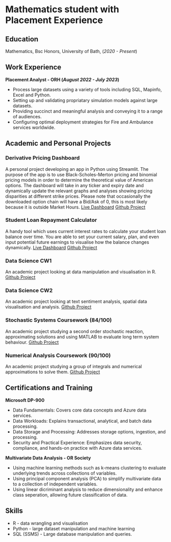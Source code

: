 # Mathematics student with Placement Experience

## Education
Mathematics, Bsc Honors, University of Bath, (_2020 - Present_)

## Work Experience
**Placement Analyst - ORH (_August 2022 - July 2023_)**
- Process large datasets using a variety of tools including SQL, Mapinfo, Excel and Python.
- Setting up and validating propriatary simulation models against large datasets.
- Providing succinct and meaningful analysis and conveying it to a range of audiences.
- Configuring optimal deployment strategies for Fire and Ambulance services worldwide.
  
## Academic and Personal Projects
### Derivative Pricing Dashboard
A personal project developing an app in Python using Streamlit. The purpose of the app is to use Black-Scholes-Merton pricing and binomial pricing models in order to determine the theoretical value of American options. The dashboard will take in any ticker and expiry date and dynamically update the relevant graphs and analyses showing pricing disparities at different strike prices. Please note that occasionally the downloaded option chain will have a Bid/Ask of 0, this is most likely because it is outside Market Hours.
[Live Dashboard](https://opdash-harryrogers0.streamlit.app/)
[Github Project](https://github.com/HarryRogers0/OpDash)

### Student Loan Repayment Calculator
A handy tool which uses current interest rates to calculate your student loan balance over time. You are able to set your current salary, plan, and even input potential future earnings to visualise how the balance changes dynamically.
[Live Dashboard](https://harryrogers-student-loan-repayment-calculator.streamlit.app/)
[Github Project](https://github.com/HarryRogers0/Student-Loan-Repayment-Calculator)

### Data Science CW1
An academic project looking at data manipulation and visualisation in R.
[Github Project](https://github.com/HarryRogers0/Data-Science-Coursework-1)

### Data Science CW2
An academic project looking at text sentiment analysis, spatial data visualisation and analysis.
[Github Project](https://github.com/HarryRogers0/Data-Science-Coursework-2)


### Stochastic Systems Coursework (84/100)
An academic project studying a second order stochastic reaction, approximating solutions and using MATLAB to evaluate long term system behaviour.
[Github Project](https://github.com/HarryRogers0/Stochastic-Systems-Coursework)

### Numerical Analysis Coursework (90/100)
An academic project studying a group of integrals and numerical approximations to solve them.
[Github Project](https://github.com/HarryRogers0/Numerical-Analysis-Coursework)

## Certifications and Training
**Microsoft DP-900**
- Data Fundamentals: Covers core data concepts and Azure data services.
- Data Workloads: Explains transactional, analytical, and batch data processing.
- Data Storage and Processing: Addresses storage options, ingestion, and processing.
- Security and Practical Experience: Emphasizes data security, compliance, and hands-on practice with Azure data services.

**Multivariate Data Analysis - OR Society**
- Using machine learning methods such as k-means clustering to evaluate underlying trends across collections of variables.
- Using principal component analysis (PCA) to simplify multivariate data to a collection of independent variables.
- Using linear dicriminant analysis to reduce dimensionality and enhance class seperation, allowing future classification of data. 


## Skills
- R - data wrangling and visualisation
- Python - large dataset manipulation and machine learning
- SQL (SSMS) - Large database manipulation and queries.
